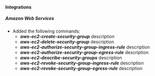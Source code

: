 
#### Integrations

##### Amazon Web Services

- Added the following commands:
  - ***aws-ec2-create-security-group*** description 
  - ***aws-ec2-delete-security-group*** description
  - ***aws-ec2-authorize-security-group-ingress-rule*** description
  - ***aws-ec2-authorize-security-group-egress-rule*** description
  - ***aws-ec2-describe-security-groups*** description
  - ***aws-ec2-revoke-security-group-ingress-rule*** description
  - ***aws-ec2-revoke-security-group-egress-rule*** description
